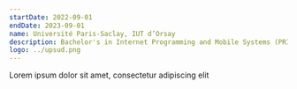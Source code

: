 ```yaml
---
startDate: 2022-09-01
endDate: 2023-09-01
name: Université Paris-Saclay, IUT d’Orsay
description: Bachelor's in Internet Programming and Mobile Systems (PRISM)
logo: ../upsud.png
---
```


Lorem ipsum dolor sit amet, consectetur adipiscing elit